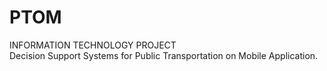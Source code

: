 # PTOM
INFORMATION TECHNOLOGY PROJECT <br>
Decision Support Systems for Public Transportation on Mobile Application.

